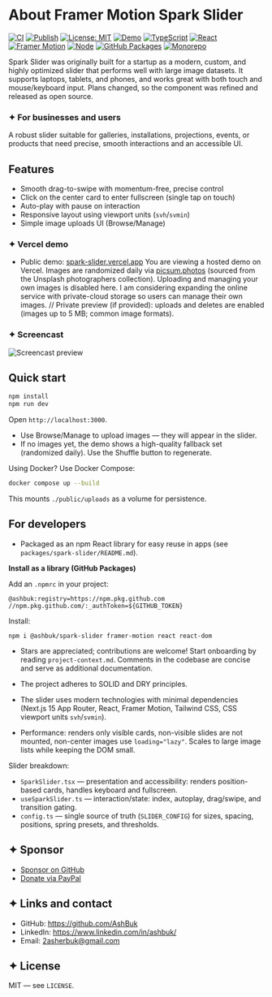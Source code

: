 # About Framer Motion Spark Slider

[![CI](https://github.com/AshBuk/framer-motion-spark-slider/actions/workflows/ci.yml/badge.svg?branch=main)](https://github.com/AshBuk/framer-motion-spark-slider/actions/workflows/ci.yml)
[![Publish](https://github.com/AshBuk/framer-motion-spark-slider/actions/workflows/publish-gh-packages.yml/badge.svg)](https://github.com/AshBuk/framer-motion-spark-slider/actions/workflows/publish-gh-packages.yml)
[![License: MIT](https://img.shields.io/badge/License-MIT-blue.svg)](LICENSE)
[![Demo](https://img.shields.io/badge/demo-vercel-black?logo=vercel)](https://spark-slider.vercel.app/)
[![TypeScript](https://img.shields.io/badge/TypeScript-5.x-3178C6?logo=typescript)](https://www.typescriptlang.org/)
[![React](https://img.shields.io/badge/React-%E2%89%A518-61DAFB?logo=react&logoColor=white)](https://react.dev/)
[![Framer Motion](https://img.shields.io/badge/Framer%20Motion-%E2%89%A512-0055FF?logo=framer)](https://www.framer.com/motion/)
[![Node](https://img.shields.io/badge/node-20.x-339933?logo=node.js&logoColor=white)](https://nodejs.org/)
[![GitHub Packages](https://img.shields.io/badge/GitHub%20Packages-enabled-181717?logo=github)](https://github.com/AshBuk/framer-motion-spark-slider/packages)
[![Monorepo](https://img.shields.io/badge/monorepo-workspaces-orange)](#)

Spark Slider was originally built for a startup as a modern, custom, and highly optimized slider that performs well with large image datasets. It supports laptops, tablets, and phones, and works great with both touch and mouse/keyboard input. Plans changed, so the component was refined and released as open source.

### ✦ For businesses and users

A robust slider suitable for galleries, installations, projections, events, or products that need precise, smooth interactions and an accessible UI.

## Features

- Smooth drag-to-swipe with momentum-free, precise control
- Click on the center card to enter fullscreen (single tap on touch)
- Auto-play with pause on interaction
- Responsive layout using viewport units (`svh`/`svmin`)
- Simple image uploads UI (Browse/Manage)

### ✦ Vercel demo

- Public demo: [spark-slider.vercel.app](https://spark-slider.vercel.app/)
  You are viewing a hosted demo on Vercel. Images are randomized daily via [picsum.photos](https://picsum.photos) (sourced from the Unsplash photographers collection). Uploading and managing your own images is disabled here. I am considering expanding the online service with private-cloud storage so users can manage their own images.
  // Private preview (if provided): uploads and deletes are enabled (images up to 5 MB; common image formats).

### ✦ Screencast

![Screencast preview](public/docs/spark-slider.gif)

## Quick start

```bash
npm install
npm run dev
```

Open `http://localhost:3000`.

- Use Browse/Manage to upload images — they will appear in the slider.
- If no images yet, the demo shows a high-quality fallback set (randomized daily). Use the Shuffle button to regenerate.

Using Docker? Use Docker Compose:

```bash
docker compose up --build
```

This mounts `./public/uploads` as a volume for persistence.

## For developers

- Packaged as an npm React library for easy reuse in apps (see `packages/spark-slider/README.md`).

**Install as a library (GitHub Packages)**

Add an `.npmrc` in your project:

```
@ashbuk:registry=https://npm.pkg.github.com
//npm.pkg.github.com/:_authToken=${GITHUB_TOKEN}
```

Install:

```
npm i @ashbuk/spark-slider framer-motion react react-dom
```

- Stars are appreciated; contributions are welcome! Start onboarding by reading `project-context.md`. Comments in the codebase are concise and serve as additional documentation.

- The project adheres to SOLID and DRY principles.
- The slider uses modern technologies with minimal dependencies (Next.js 15 App Router, React, Framer Motion, Tailwind CSS, CSS viewport units `svh`/`svmin`).
- Performance: renders only visible cards, non-visible slides are not mounted, non-center images use `loading="lazy"`. Scales to large image lists while keeping the DOM small.

Slider breakdown:

- `SparkSlider.tsx` — presentation and accessibility: renders position-based cards, handles keyboard and fullscreen.
- `useSparkSlider.ts` — interaction/state: index, autoplay, drag/swipe, and transition gating.
- `config.ts` — single source of truth (`SLIDER_CONFIG`) for sizes, spacing, positions, spring presets, and thresholds.

## ✦ Sponsor

- [Sponsor on GitHub](https://github.com/sponsors/AshBuk)
- [Donate via PayPal](https://www.paypal.com/donate/?hosted_button_id=R3HZH8DX7SCJG)

## ✦ Links and contact

- GitHub: https://github.com/AshBuk
- LinkedIn: https://www.linkedin.com/in/ashbuk/
- Email: 2asherbuk@gmail.com

## ✦ License

MIT — see `LICENSE`.
